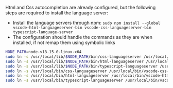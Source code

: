 Html and Css autocompletion are already configured, but the following steps are required to install the language server:

- Install the language servers through npm: `sudo npm install --global vscode-html-languageserver-bin vscode-css-languageserver-bin typescript-language-server`
- The configuration should handle the commands as they are when installed, if not remap them using symbolic links
```bash
NODE_PATH=node-v18.15.0-linux-x64
sudo ln -s /usr/local/lib/$NODE_PATH/bin/css-languageserver /usr/local/bin/css-languageserver
sudo ln -s /usr/local/lib/$NODE_PATH/bin/html-languageserver /usr/local/bin/html-languageserver
sudo ln -s /usr/local/lib/$NODE_PATH/bin/typescript-languageserver /usr/local/bin/typescript-languageserver
sudo ln -s /usr/local/bin/css-languageserver /usr/local/bin/vscode-css-language-server
sudo ln -s /usr/local/bin/html-languageserver /usr/local/bin/vscode-html-language-server
sudo ln -s /usr/local/bin/typescript-languageserver /usr/local/bin/vscode-typescript-language-server
```
